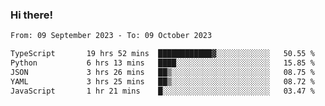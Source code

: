 ### Hi there!

<!--START_SECTION:waka-->

```txt
From: 09 September 2023 - To: 09 October 2023

TypeScript       19 hrs 52 mins  ████████████▓░░░░░░░░░░░░   50.55 %
Python           6 hrs 13 mins   ████░░░░░░░░░░░░░░░░░░░░░   15.85 %
JSON             3 hrs 26 mins   ██▒░░░░░░░░░░░░░░░░░░░░░░   08.75 %
YAML             3 hrs 25 mins   ██▒░░░░░░░░░░░░░░░░░░░░░░   08.72 %
JavaScript       1 hr 21 mins    █░░░░░░░░░░░░░░░░░░░░░░░░   03.47 %
```

<!--END_SECTION:waka-->
